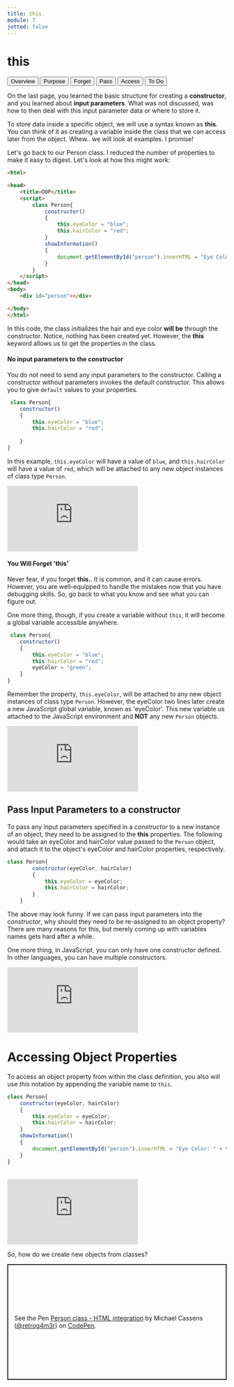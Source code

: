 ```yaml
---
title: this.
module: 7
jotted: false
---
```


# this

<div class="tab">
    <button class="tablinks active" onclick="openTab(event, 'Overview')">Overview</button>
    <button class="tablinks" onclick="openTab(event, 'empty')">Purpose</button>
    <button class="tablinks" onclick="openTab(event, 'forget')">Forget</button>
    <button class="tablinks" onclick="openTab(event, 'pass')">Pass</button>
    <button class="tablinks" onclick="openTab(event, 'access')">Access</button>
    <button class="tablinks" onclick="openTab(event, 'todo')">To Do</button>
</div>
<div id="Overview" class="tabcontent" style="display:block">
<div class="tabhtml" markdown="1">

On the last page, you learned the basic structure for creating a **constructor**, and you learned about **input parameters**. What was not discussed, was how to then deal with this input parameter data or where to store it.

To store data inside a specific object, we will use a syntax known as **this**. You can think of it as creating a variable inside the class that we can access later from the object. Whew.. we will look at examples.  I promise!

Let's go back to our Person class. I reduced the number of properties to make it easy to digest.  Let's look at how this might work:

```html
<html>

<head>
    <title>OOP</title>
    <script>
        class Person{
            constructor()
            {
                this.eyeColor = "blue";
                this.hairColor = "red";
            }
            showInformation()
            {
                document.getElementById("person").innerHTML = "Eye Color: " + this.eyeColor + "<br>Hair Color: " + this.hairColor;
            }   
        }
    </script>
</head>
<body>
    <div id="person"></div>

</body>
</html>
```
In this code, the class initializes the hair and eye color **will be** through the constructor.  Notice, nothing has been created yet.  However, the **this** keyword allows us to get the properties in the class.

</div>
</div>

<div id="empty" class="tabcontent">
<div class="tabhtml" markdown="1">

#### No input parameters to the constructor

You do not need to send any input parameters to the constructor.  Calling a constructor without parameters invokes the default constructor. This allows you to give `default` values to your properties. 

```js
 class Person{
    constructor()
    {
        this.eyeColor = "blue";
        this.hairColor = "red";
        
    }
}
```

In this example, `this.eyeColor` will have a value of `blue`, and `this.hairColor` will have a value of `red`, which will be attached to any new object instances of class type `Person`.

<div class="embed-responsive embed-responsive-16by9"><iframe class="embed-responsive-item" src="https://www.youtube.com/embed/t2BM1P9ozYM" frameborder="0" allowfullscreen></iframe></div>

</div>
</div>

<div id="forget" class="tabcontent">
<div class="tabhtml" markdown="1">

#### You Will Forget 'this'

Never fear, if you forget **this.**.  It is common, and it can cause errors.  However, you are well-equipped to handle the mistakes now that you have debugging skills.  So, go back to what you know and see what you can figure out.

One more thing, though, if you create a variable without `this`, it will become a global variable accessible anywhere.

```js
 class Person{
    constructor()
    {
        this.eyeColor = "blue";
        this.hairColor = "red";
        eyeColor = "green";
    }
}
```

Remember the property, `this.eyeColor`, will be attached to any new object instances of class type `Person`. However, the eyeColor two lines later create a new JavaScript global variable, known as 'eyeColor'. This new variable us attached to the JavaScript environment and **NOT** any new `Person` objects.

<div class="embed-responsive embed-responsive-16by9"><iframe class="embed-responsive-item" src="https://www.youtube.com/embed/V20V47rF0GQ" frameborder="0" allowfullscreen></iframe></div>

</div>
</div>

<div id="pass" class="tabcontent">
<div class="tabhtml" markdown="1">

## Pass Input Parameters to a constructor

To pass any input parameters specified in a _constructor_ to a new instance of an object, they need to be assigned to the **this** properties. The following would take an eyeColor and hairColor value passed to the `Person` object, and attach it to the object's eyeColor and hairColor properties, respectively.

```js
class Person{
        constructor(eyeColor, hairColor)
        {
            this.eyeColor = eyeColor;
            this.hairColor = hairColor;
        }
    }
```

The above may look funny. If we can pass input parameters into the _constructor_, why should they need to be re-assigned to an object property? There are many reasons for this, but merely coming up with variables names gets hard after a while.

One more thing, in JavaScript, you can only have one constructor defined. In other languages, you can have multiple constructors.

<div class="embed-responsive embed-responsive-16by9"><iframe class="embed-responsive-item" src="https://www.youtube.com/embed/IUYSNFicx74" frameborder="0" allowfullscreen></iframe></div>

</div>
</div>

<div id="access" class="tabcontent">
<div class="tabhtml" markdown="1">

# Accessing Object Properties

To access an object property from within the class definition, you also will use *this* notation by appending the variable name to `this`.

```js
class Person{
    constructor(eyeColor, hairColor)
    {
        this.eyeColor = eyeColor;
        this.hairColor = hairColor;
    }
    showInformation()
    {
        document.getElementById("person").innerHTML = "Eye Color: " + this.eyeColor + "<br>Hair Color: " + this.hairColor;
    }
}
```
<br/>

<div class="embed-responsive embed-responsive-16by9"><iframe class="embed-responsive-item" src="https://www.youtube.com/embed/K8kqo7CNJD8" frameborder="0" allowfullscreen></iframe></div>

So, how do we create new objects from classes?

</div>
</div>

<div id="todo" class="tabcontent">
<div class="tabhtml" markdown="1">

<p class="codepen" data-height="265" data-theme-id="light" data-default-tab="html,result" data-user="retrog4m3r" data-slug-hash="Pobmver" style="height: 265px; box-sizing: border-box; display: flex; align-items: center; justify-content: center; border: 2px solid; margin: 1em 0; padding: 1em;" data-pen-title="Person class - HTML integration">
  <span>See the Pen <a href="https://codepen.io/retrog4m3r/pen/Pobmver">
  Person class - HTML integration</a> by Michael Cassens (<a href="https://codepen.io/retrog4m3r">@retrog4m3r</a>)
  on <a href="https://codepen.io">CodePen</a>.</span>
</p>
<script async src="https://cpwebassets.codepen.io/assets/embed/ei.js"></script>

</div>
</div>

